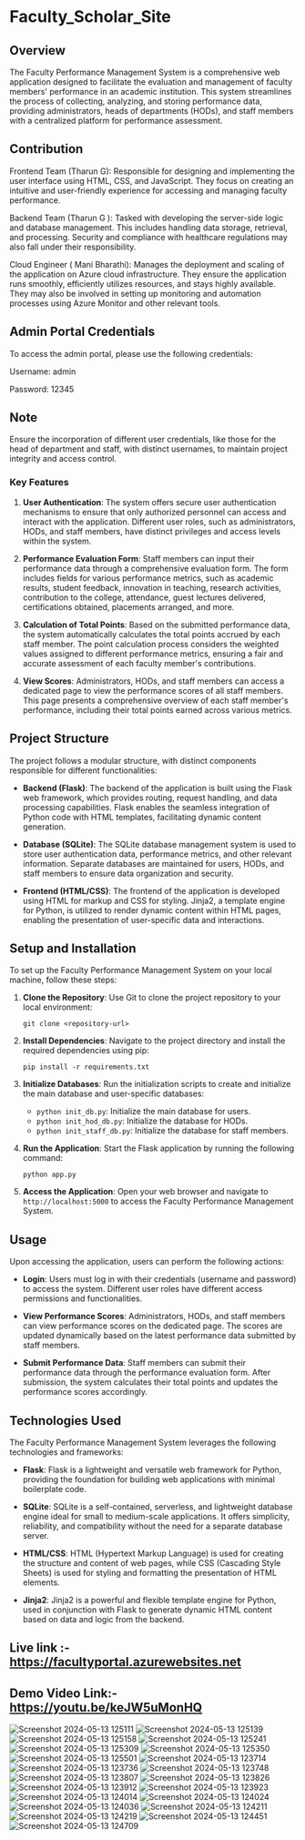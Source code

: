 # Faculty_Scholar_Site

## Overview
The Faculty Performance Management System is a comprehensive web application designed to facilitate the evaluation and management of faculty members' performance in an academic institution. This system streamlines the process of collecting, analyzing, and storing performance data, providing administrators, heads of departments (HODs), and staff members with a centralized platform for performance assessment.

## Contribution
Frontend Team (Tharun G): Responsible for designing and implementing the user interface using HTML, CSS, and JavaScript. They focus on creating an intuitive and user-friendly experience for accessing and managing faculty performance.

Backend Team (Tharun G ): Tasked with developing the server-side logic and database management. This includes handling data storage, retrieval, and processing. Security and compliance with healthcare regulations may also fall under their responsibility.

Cloud Engineer ( Mani Bharathi): Manages the deployment and scaling of the application on Azure cloud infrastructure. They ensure the application runs smoothly, efficiently utilizes resources, and stays highly available. They may also be involved in setting up monitoring and automation processes using Azure Monitor and other relevant tools.

## Admin Portal Credentials
To access the admin portal, please use the following credentials:

Username: admin

Password: 12345

## Note 
Ensure the incorporation of different user credentials, like those for the head of department and staff, with distinct usernames, to maintain project integrity and access control.

### Key Features
1. **User Authentication**: The system offers secure user authentication mechanisms to ensure that only authorized personnel can access and interact with the application. Different user roles, such as administrators, HODs, and staff members, have distinct privileges and access levels within the system.

2. **Performance Evaluation Form**: Staff members can input their performance data through a comprehensive evaluation form. The form includes fields for various performance metrics, such as academic results, student feedback, innovation in teaching, research activities, contribution to the college, attendance, guest lectures delivered, certifications obtained, placements arranged, and more.

3. **Calculation of Total Points**: Based on the submitted performance data, the system automatically calculates the total points accrued by each staff member. The point calculation process considers the weighted values assigned to different performance metrics, ensuring a fair and accurate assessment of each faculty member's contributions.

4. **View Scores**: Administrators, HODs, and staff members can access a dedicated page to view the performance scores of all staff members. This page presents a comprehensive overview of each staff member's performance, including their total points earned across various metrics.

## Project Structure
The project follows a modular structure, with distinct components responsible for different functionalities:

- **Backend (Flask)**: The backend of the application is built using the Flask web framework, which provides routing, request handling, and data processing capabilities. Flask enables the seamless integration of Python code with HTML templates, facilitating dynamic content generation.

- **Database (SQLite)**: The SQLite database management system is used to store user authentication data, performance metrics, and other relevant information. Separate databases are maintained for users, HODs, and staff members to ensure data organization and security.

- **Frontend (HTML/CSS)**: The frontend of the application is developed using HTML for markup and CSS for styling. Jinja2, a template engine for Python, is utilized to render dynamic content within HTML pages, enabling the presentation of user-specific data and interactions.

## Setup and Installation
To set up the Faculty Performance Management System on your local machine, follow these steps:

1. **Clone the Repository**: Use Git to clone the project repository to your local environment:
    ```
    git clone <repository-url>
    ```

2. **Install Dependencies**: Navigate to the project directory and install the required dependencies using pip:
    ```
    pip install -r requirements.txt
    ```

3. **Initialize Databases**: Run the initialization scripts to create and initialize the main database and user-specific databases:
    - `python init_db.py`: Initialize the main database for users.
    - `python init_hod_db.py`: Initialize the database for HODs.
    - `python init_staff_db.py`: Initialize the database for staff members.

4. **Run the Application**: Start the Flask application by running the following command:
    ```
    python app.py
    ```

5. **Access the Application**: Open your web browser and navigate to `http://localhost:5000` to access the Faculty Performance Management System.

## Usage
Upon accessing the application, users can perform the following actions:

- **Login**: Users must log in with their credentials (username and password) to access the system. Different user roles have different access permissions and functionalities.

- **View Performance Scores**: Administrators, HODs, and staff members can view performance scores on the dedicated page. The scores are updated dynamically based on the latest performance data submitted by staff members.

- **Submit Performance Data**: Staff members can submit their performance data through the performance evaluation form. After submission, the system calculates their total points and updates the performance scores accordingly.

## Technologies Used
The Faculty Performance Management System leverages the following technologies and frameworks:

- **Flask**: Flask is a lightweight and versatile web framework for Python, providing the foundation for building web applications with minimal boilerplate code.

- **SQLite**: SQLite is a self-contained, serverless, and lightweight database engine ideal for small to medium-scale applications. It offers simplicity, reliability, and compatibility without the need for a separate database server.

- **HTML/CSS**: HTML (Hypertext Markup Language) is used for creating the structure and content of web pages, while CSS (Cascading Style Sheets) is used for styling and formatting the presentation of HTML elements.

- **Jinja2**: Jinja2 is a powerful and flexible template engine for Python, used in conjunction with Flask to generate dynamic HTML content based on data and logic from the backend.






## Live link :- https://facultyportal.azurewebsites.net
## Demo Video Link:- https://youtu.be/keJW5uMonHQ










![Screenshot 2024-05-13 125111](https://github.com/Tharun0568/Faculty_Scholar_site/assets/104981195/5d9cc13a-7e89-49d4-9187-bf63ebd1e9a9)
![Screenshot 2024-05-13 125139](https://github.com/Tharun0568/Faculty_Scholar_site/assets/104981195/c0877c9c-8319-44de-88a3-42dbfa399dcc)
![Screenshot 2024-05-13 125158](https://github.com/Tharun0568/Faculty_Scholar_site/assets/104981195/072b1a7a-8c1f-4919-a3b5-ba13e4d5add1)
![Screenshot 2024-05-13 125241](https://github.com/Tharun0568/Faculty_Scholar_site/assets/104981195/34c1534d-7503-4d60-b05e-8cbfe184ea8f)
![Screenshot 2024-05-13 125309](https://github.com/Tharun0568/Faculty_Scholar_site/assets/104981195/eb5bcc47-661b-4e0a-862a-731e97b07d1c)
![Screenshot 2024-05-13 125350](https://github.com/Tharun0568/Faculty_Scholar_site/assets/104981195/12d5cd2b-7e97-48d1-a691-721ca44ad60a)
![Screenshot 2024-05-13 125501](https://github.com/Tharun0568/Faculty_Scholar_site/assets/104981195/ee765993-f3e8-4ae8-9702-026f76a20e53)
![Screenshot 2024-05-13 123714](https://github.com/Tharun0568/Faculty_Scholar_site/assets/104981195/f5219668-fd4a-4d90-a17d-442164da7731)
![Screenshot 2024-05-13 123736](https://github.com/Tharun0568/Faculty_Scholar_site/assets/104981195/e55bec4a-bc08-4cd8-9f6b-f7eba2d16126)
![Screenshot 2024-05-13 123748](https://github.com/Tharun0568/Faculty_Scholar_site/assets/104981195/49b06c6c-c56d-4ac9-8fb7-96f14198ddda)
![Screenshot 2024-05-13 123807](https://github.com/Tharun0568/Faculty_Scholar_site/assets/104981195/54268272-69be-4a2e-a09c-b65f7721f530)
![Screenshot 2024-05-13 123826](https://github.com/Tharun0568/Faculty_Scholar_site/assets/104981195/0cbb7d1e-e0f5-4443-92ab-7b578dd4dda7)
![Screenshot 2024-05-13 123912](https://github.com/Tharun0568/Faculty_Scholar_site/assets/104981195/bcbee93a-4f39-4746-9ec5-510b0e3750bb)
![Screenshot 2024-05-13 123923](https://github.com/Tharun0568/Faculty_Scholar_site/assets/104981195/26e61bb6-b98f-41cb-bb4d-144e1cde69b7)
![Screenshot 2024-05-13 124014](https://github.com/Tharun0568/Faculty_Scholar_site/assets/104981195/f71a4613-50dc-4b92-9b00-caeefac68f9a)
![Screenshot 2024-05-13 124024](https://github.com/Tharun0568/Faculty_Scholar_site/assets/104981195/ff01da54-2911-4220-bda5-32c2d3722641)
![Screenshot 2024-05-13 124036](https://github.com/Tharun0568/Faculty_Scholar_site/assets/104981195/514c4f3e-9f56-4fe5-b4aa-bc0d20536cf7)
![Screenshot 2024-05-13 124211](https://github.com/Tharun0568/Faculty_Scholar_site/assets/104981195/cf1508ae-0819-487a-8114-9dfe6ac11cb8)
![Screenshot 2024-05-13 124219](https://github.com/Tharun0568/Faculty_Scholar_site/assets/104981195/7ac7240e-eeaf-43c8-abf9-270f3b95bee4)
![Screenshot 2024-05-13 124451](https://github.com/Tharun0568/Faculty_Scholar_site/assets/104981195/77625f53-a5bb-46a7-bec6-cc2c44d395d9)
![Screenshot 2024-05-13 124709](https://github.com/Tharun0568/Faculty_Scholar_site/assets/104981195/7587200d-d77b-4381-aa0a-782956971e26)
